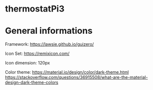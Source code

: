 # thermostatPi3


General informations
=======================================

Framework:
https://lawsie.github.io/guizero/

Icon Set:
https://remixicon.com/

Icon dimension:
120px

Color theme:
https://material.io/design/color/dark-theme.html
https://stackoverflow.com/questions/36915508/what-are-the-material-design-dark-theme-colors
